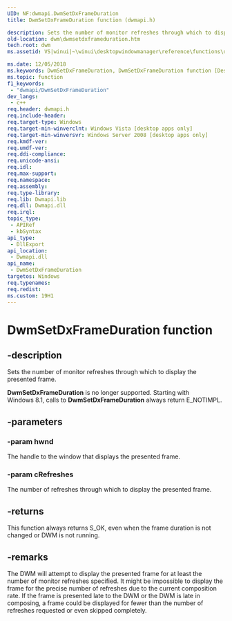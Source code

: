 ```yaml
---
UID: NF:dwmapi.DwmSetDxFrameDuration
title: DwmSetDxFrameDuration function (dwmapi.h)

description: Sets the number of monitor refreshes through which to display the presented frame. DwmSetDxFrameDuration is no longer supported. Starting with Windows 8.1, calls to DwmSetDxFrameDuration always return E_NOTIMPL.
old-location: dwm\dwmsetdxframeduration.htm
tech.root: dwm
ms.assetid: VS|winui|~\winui\desktopwindowmanager\reference\functions\dwmsetdxframeduration.htm

ms.date: 12/05/2018
ms.keywords: DwmSetDxFrameDuration, DwmSetDxFrameDuration function [Desktop Window Manager], _udwm_dwmsetdxframeduration, _udwm_dwmsetdxframeduration_cpp, dwm.dwmsetdxframeduration, dwmapi/DwmSetDxFrameDuration, winui._udwm_dwmsetdxframeduration
ms.topic: function
f1_keywords: 
 - "dwmapi/DwmSetDxFrameDuration"
dev_langs:
 - c++
req.header: dwmapi.h
req.include-header: 
req.target-type: Windows
req.target-min-winverclnt: Windows Vista [desktop apps only]
req.target-min-winversvr: Windows Server 2008 [desktop apps only]
req.kmdf-ver: 
req.umdf-ver: 
req.ddi-compliance: 
req.unicode-ansi: 
req.idl: 
req.max-support: 
req.namespace: 
req.assembly: 
req.type-library: 
req.lib: Dwmapi.lib
req.dll: Dwmapi.dll
req.irql: 
topic_type:
 - APIRef
 - kbSyntax
api_type:
 - DllExport
api_location:
 - Dwmapi.dll
api_name:
 - DwmSetDxFrameDuration
targetos: Windows
req.typenames: 
req.redist: 
ms.custom: 19H1
---
```


# DwmSetDxFrameDuration function


## -description


Sets the number of monitor refreshes through which to display the presented frame.
        
            

<b>DwmSetDxFrameDuration</b> is no longer supported. Starting with Windows 8.1, calls to <b>DwmSetDxFrameDuration</b> always return E_NOTIMPL.


## -parameters




### -param hwnd

The handle to the window that displays the presented frame.


### -param cRefreshes

The number of refreshes through which to display the presented frame.


## -returns



This function always returns S_OK, even when the frame duration is not changed or DWM is not running.




## -remarks



The DWM will attempt to display the presented frame for at least the number of monitor refreshes specified. It might be impossible to display the frame for the precise number of refreshes due to the current composition rate. If the frame is presented late to the DWM or the DWM is late in composing, a frame could be displayed for fewer than the number of refreshes requested or even skipped completely.



